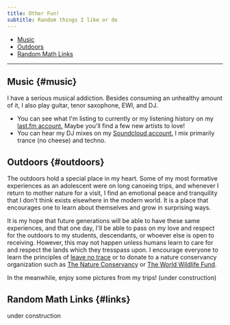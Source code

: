 ```yaml
---
title: Other Fun!
subtitle: Random things I like or do
---
```


- [Music](#music)
- [Outdoors](#outdoors)
- [Random Math Links](#links)

---

## Music {#music}

I have a serious musical addiction. Besides consuming an unhealthy amount of it, I also play guitar, tenor saxophone, EWI, and DJ. 
- You can see what I'm listing to currently or my listening history on my [last.fm account.](https://www.last.fm/user/Redrot) Maybe you'll find a few new artists to love! 
- You can hear my DJ mixes on my [Soundcloud account.](https://soundcloud.com/sammymmm) I mix primarily trance (no cheese) and techno. 

## Outdoors {#outdoors}

The outdoors hold a special place in my heart. Some of my most formative experiences as an adolescent were on long canoeing trips, and whenever I return to mother nature for a visit, I find an emotional peace and tranquility that I don't think exists elsewhere in the modern world. It is a place that encourages one to learn about themselves and grow in surprising ways. 

It is my hope that future generations will be able to have these same experiences, and that one day, I'll be able to pass on my love and respect for the outdoors to my students, descendants, or whoever else is open to receiving. However, this may not happen unless humans learn to care for and respect the lands which they tresspass upon. I encourage everyone to learn the principles of [leave no trace](https://www.nps.gov/articles/leave-no-trace-seven-principles.htm) or to donate to a nature conservancy organization such as [The Nature Conservancy](https://www.nature.org/en-us/) or [The World Wildlife Fund](https://www.worldwildlife.org/).

In the meanwhile, enjoy some pictures from my trips! (under construction)

## Random Math Links {#links}

under construction
